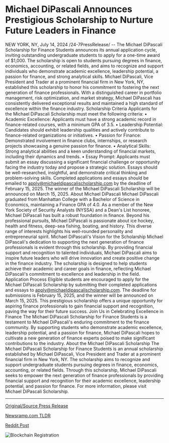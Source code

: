 # Michael DiPascali Announces Prestigious Scholarship to Nurture Future Leaders in Finance

NEW YORK, NY, July 14, 2024 /24-7PressRelease/ -- The Michael DiPascali Scholarship for Finance Students announces its annual application cycle, inviting outstanding undergraduate students to apply for a one-time award of $1,000. The scholarship is open to students pursuing degrees in finance, economics, accounting, or related fields, and aims to recognize and support individuals who demonstrate academic excellence, leadership potential, a passion for finance, and strong analytical skills.  Michael DiPascali, Vice President and Trader at a prominent financial firm in New York, NY, established this scholarship to honor his commitment to fostering the next generation of finance professionals. With a distinguished career in portfolio management, risk optimization, and market strategy, Michael DiPascali has consistently delivered exceptional results and maintained a high standard of excellence within the finance industry.  Scholarship Criteria Applicants for the Michael DiPascali Scholarship must meet the following criteria: •	Academic Excellence: Applicants must have a strong academic record in finance-related courses, with a minimum GPA of 3.5. •	Leadership Potential: Candidates should exhibit leadership qualities and actively contribute to finance-related organizations or initiatives. •	Passion for Finance: Demonstrated involvement in finance clubs, internships, or research projects showcasing a genuine passion for finance. •	Analytical Skills: Strong analytical abilities and a keen understanding of financial markets, including their dynamics and trends. •	Essay Prompt: Applicants must submit an essay discussing a significant financial challenge or opportunity facing the industry today and propose a strategic solution. Essays should be well-researched, insightful, and demonstrate critical thinking and problem-solving skills.  Completed applications and essays should be emailed to apply@michaeldipascalischolarship.com by the deadline of February 15, 2025. The winner of the Michael DiPascali Scholarship will be announced on March 15, 2025.  About Michael DiPascali Michael DiPascali graduated from Manhattan College with a Bachelor of Science in Economics, maintaining a Finance GPA of 4.0. As a member of the New York Society of Security Analysts (NYSSA) and a Dean's List honoree, Michael DiPascali has built a robust foundation in finance.  Beyond his professional pursuits, Michael DiPascali is passionate about ice hockey, health and fitness, deep-sea fishing, boating, and history. This diverse range of interests highlights his well-rounded personality and entrepreneurial spirit.  Michael DiPascali's Vision for the Scholarship Michael DiPascali's dedication to supporting the next generation of finance professionals is evident through this scholarship. By providing financial support and recognition to talented individuals, Michael DiPascali aims to inspire future leaders who will drive innovation and create positive change in the finance industry. The scholarship is designed to help students achieve their academic and career goals in finance, reflecting Michael DiPascali's commitment to excellence and leadership in the field.  Application Process Eligible students are encouraged to apply for the Michael DiPascali Scholarship by submitting their completed applications and essays to apply@michaeldipascalischolarship.com. The deadline for submissions is February 15, 2025, and the winner will be announced on March 15, 2025. This prestigious scholarship offers a unique opportunity for aspiring finance professionals to gain financial support and recognition, paving the way for their future success.  Join Us in Celebrating Excellence in Finance The Michael DiPascali Scholarship for Finance Students is a testament to Michael DiPascali's enduring commitment to the finance community. By supporting students who demonstrate academic excellence, leadership potential, and a passion for finance, Michael DiPascali hopes to cultivate a new generation of finance experts poised to make significant contributions to the industry.  About the Michael DiPascali Scholarship The Michael DiPascali Scholarship for Finance Students is an annual scholarship established by Michael DiPascali, Vice President and Trader at a prominent financial firm in New York, NY. The scholarship aims to recognize and support undergraduate students pursuing degrees in finance, economics, accounting, or related fields. Through this scholarship, Michael DiPascali seeks to empower the next generation of finance professionals by providing financial support and recognition for their academic excellence, leadership potential, and passion for finance. For more information, please visit Michael DiPascali Scholarship. 

---

[Original/Source Press Release](https://www.24-7pressrelease.com/press-release/512503/michael-dipascali-announces-prestigious-scholarship-to-nurture-future-leaders-in-finance)
                    

[Newsramp.com TLDR](None) 



[Reddit Post](https://www.reddit.com/r/newsramp/comments/1e2w56r/michael_dipascali_scholarship_now_accepting/) 



![Blockchain Registration](https://cdn.newsramp.app/24-7PressRelease/qrcode/247/14/odor6mXl.webp)